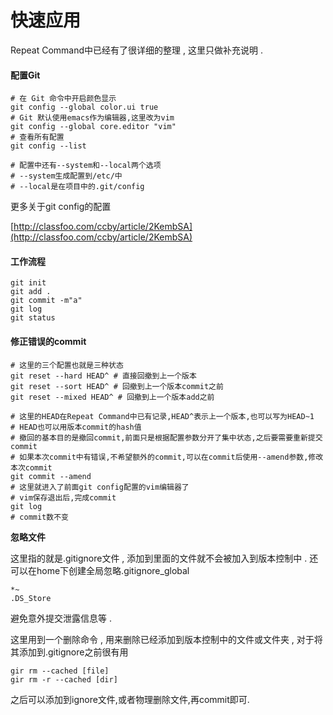 # 快速应用

Repeat Command中已经有了很详细的整理 , 这里只做补充说明 .

#### **配置Git**

```
# 在 Git 命令中开启颜色显示
git config --global color.ui true
# Git 默认使用emacs作为编辑器,这里改为vim
git config --global core.editor "vim"
# 查看所有配置
git config --list

# 配置中还有--system和--local两个选项
# --system生成配置到/etc/中
# --local是在项目中的.git/config
```

更多关于git config的配置

[http://classfoo.com/ccby/article/2KembSA](http://classfoo.com/ccby/article/2KembSA)

#### 工作流程

```
git init
git add .
git commit -m"a"
git log
git status
```

#### 修正错误的commit

```
# 这里的三个配置也就是三种状态
git reset --hard HEAD^ # 直接回撤到上一个版本
git reset --sort HEAD^ # 回撤到上一个版本commit之前
git reset --mixed HEAD^ # 回撤到上一个版本add之前

# 这里的HEAD在Repeat Command中已有记录,HEAD^表示上一个版本,也可以写为HEAD~1
# HEAD也可以用版本commit的hash值
# 撤回的基本目的是撤回commit,前面只是根据配置参数分开了集中状态,之后要需要重新提交commit
# 如果本次commit中有错误,不希望额外的commit,可以在commit后使用--amend参数,修改本次commit
git commit --amend
# 这里就进入了前面git config配置的vim编辑器了
# vim保存退出后,完成commit
git log
# commit数不变
```

**忽略文件**

这里指的就是.gitignore文件 , 添加到里面的文件就不会被加入到版本控制中 . 还可以在home下创建全局忽略.gitignore\_global

```
*~
.DS_Store
```

避免意外提交泄露信息等 .

这里用到一个删除命令 , 用来删除已经添加到版本控制中的文件或文件夹 , 对于将其添加到.gitignore之前很有用

```
gir rm --cached [file]
gir rm -r --cached [dir]
```

之后可以添加到ignore文件,或者物理删除文件,再commit即可.

